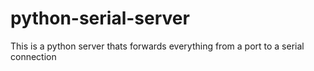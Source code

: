 # python-serial-server
This is a python server thats forwards everything from a port to a serial connection
